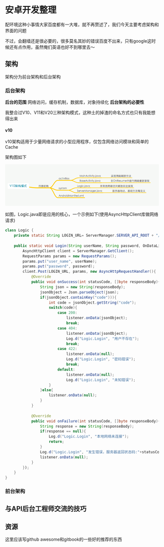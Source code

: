 # 安卓开发整理
配环境这种小事情大家百度都有一大堆，就不再赘述了，我们今天主要考虑架构和界面的问题

不过，会翻墙还是很必要的，很多莫名其妙的错误百度不出来，只有google这时候还有点作用，虽然俺们英语也好不到哪里去～

## 架构
架构分为前台架构和后台架构
### 后台架构
**后台的范围** 网络访问，缓存机制，数据库，对象持续化
**后台架构的必要性** 

我整合过V10、V11和V20三种架构模式，这种土的掉渣的命名方式也只有我能想得出来
#### v10
v10架构适用于少量网络请求的小型应用程序，仅包含网络访问模块和简单的Cache

架构图如下

![image](https://raw.githubusercontent.com/plugine/give-up-programming/master/images/v10-structure.png)

如图，Logic.java即是应用的核心，一个示例如下(使用AsyncHttpClient库做网络请求)

```java
class Logic {
	private static String LOGIN_URL= ServerManager.SERVER_API_ROOT + "/auth/login";
	
	public static void Login(String userName, String password, OnDataListener listener){
		AsyncHttpClient client = ServerManager.GetClient();
		RequestParams params = new RequestParams();
		params.put("user_name", userName);
		params.put("password", password);
		client.Post(LOGIN_URL, params, new AsyncHttpRequestHandler(){
			@Override
			public void onSuccess(int statusCode, []byte responseBody){
				String json = new String(responseBody);
				jsonObject = Json.parseObject(json);
				if(jsonObject.containKey("code"))){
					int code = jsonObject.getString("code");
					switch(code){
						case 200:
							listener.onData(jsonObject);
							break;
						case 404:
							listener.onData(jsonObject);
							Log.d("Logic.Login", "用户不存在");
							break;
						case 422:
							listener.onData(null);
							Log.d("Logic.Login", "密码错误");
							break;
						default:
							listener.onData(null);
							Log.d("Logic.Login", "未知错误");
					}
				}else{
					listener.onData(null);
				}
			}
			
			@Override
			public void onFailure(int statusCode, []byte responseBody){
				String response = new String(responseBody);
				if(response == null){
					Log.d("Logic.Login", "本地网络未连接");
					return;
				}
				Log.d("Logic.Login", "发生错误，服务器返回状态码:"+statusCode);
				listener.onData(null);
			}
		});
	}
}
```


### 前台架构

## 与API后台工程师交流的技巧

## 资源
这里应该写github awesome和gitbook的一些好的推荐的东西
